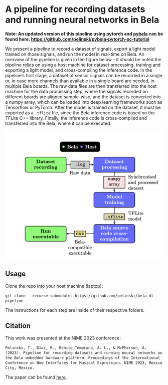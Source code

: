 # A pipeline for recording datasets and running neural networks in Bela

**Note: An updated version of this pipeline using pytorch and [pybela](https://github.com/belaplatform/pybela) can be found here: https://github.com/pelinski/pybela-pytorch-xc-tutorial**

We present a pipeline to record a dataset of signals, export a light model trained on those signals, and run the model in real-time on Bela. An overview of the pipeline is given in the figure below - it should be noted the pipeline relies on using a host machine for dataset processing, training and exporting a light model, and cross-compiling the inference code.
In the pipeline’s first stage, a dataset of sensor signals can be recorded in a single or, in case more channels than available in a single board are needed, in multiple Bela boards. The raw data files are then transferred into the host machine for the data processing step, where the signals recorded on different boards are aligned sample-wise, and the dataset is converted into a numpy array, which can be loaded into deep learning frameworks such as Tensorflow or PyTorch. After the model is trained on the dataset, it must be exported as a `.tflite` file, since the Bela inference code is based on the TFLite C++ library. Finally, the inference code is cross-compiled and transferred into the Bela, where it can be executed.

<center>
<img src="images/pipeline.png" width=500>
</center>

## Usage

Clone the repo into your host machine (laptop):

```
git clone --recurse-submodules https://github.com/pelinski/bela-dl-pipeline
```

The instructions for each step are inside of their respective folders.

## Citation

This work was presented at the NIME 2023 conference:

```
Pelinski, T., Díaz, R., Benito Temprano, A. L., & McPherson, A. (2023). Pipeline for recording datasets and running neural networks on the Bela embedded hardware platform. Proceedings of the International Conference on New Interfaces for Musical Expression. NIME 2023, Mexico City, Mexico.
```

The paper can be found [here](https://arxiv.org/pdf/2306.11389.pdf).
